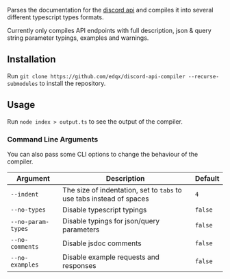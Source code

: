 Parses the documentation for the [discord api](https://github.com/discord/discord-api-docs) and
compiles it into several different typescript types formats.

Currently only compiles API endpoints with full description, json & query string parameter typings, examples and warnings.

## Installation
Run `git clone https://github.com/edqx/discord-api-compiler --recurse-submodules` to install the
repository.

## Usage
Run `node index > output.ts` to see the output of the compiler.

### Command Line Arguments

You can also pass some CLI options to change the behaviour of the compiler.

|  Argument          |                              Description                             | Default |
| ------------------ | -------------------------------------------------------------------- | ------- |
| `--indent`         | The size of indentation, set to `tabs` to use tabs instead of spaces | `4`     |
| `--no-types`       | Disable typescript typings                                           | `false` |
| `--no-param-types` | Disable typings for json/query parameters                            | `false` |
| `--no-comments`    | Disable jsdoc comments                                               | `false` |
| `--no-examples`    | Disable example requests and responses                               | `false` |